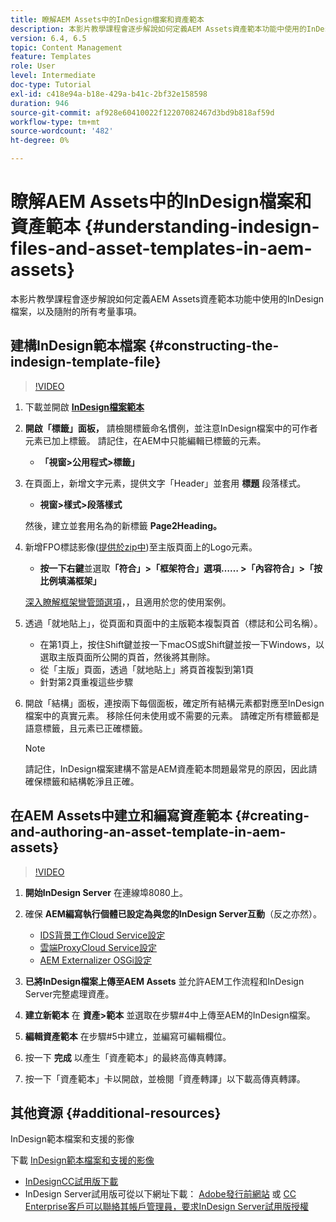 ```yaml
---
title: 瞭解AEM Assets中的InDesign檔案和資產範本
description: 本影片教學課程會逐步解說如何定義AEM Assets資產範本功能中使用的InDesign檔案，以及隨附的所有考量事項。
version: 6.4, 6.5
topic: Content Management
feature: Templates
role: User
level: Intermediate
doc-type: Tutorial
exl-id: c418e94a-b18e-429a-b41c-2bf32e158598
duration: 946
source-git-commit: af928e60410022f12207082467d3bd9b818af59d
workflow-type: tm+mt
source-wordcount: '482'
ht-degree: 0%

---
```


# 瞭解AEM Assets中的InDesign檔案和資產範本 {#understanding-indesign-files-and-asset-templates-in-aem-assets}

本影片教學課程會逐步解說如何定義AEM Assets資產範本功能中使用的InDesign檔案，以及隨附的所有考量事項。

## 建構InDesign範本檔案 {#constructing-the-indesign-template-file}

>[!VIDEO](https://video.tv.adobe.com/v/19293?quality=12&learn=on)

1. 下載並開啟 [**InDesign檔案範本**](assets/asset-templates-tutorial-video--supporting-files.zip)
2. **開啟「標籤」面板，** 請檢閱標籤命名慣例，並注意InDesign檔案中的可作者元素已加上標籤。 請記住，在AEM中只能編輯已標籤的元素。

   * **「視窗>公用程式>標籤」**

3. 在頁面上，新增文字元素，提供文字「Header」並套用 **標題** 段落樣式。

   * **視窗>樣式>段落樣式**

   然後，建立並套用名為的新標籤 **Page2Heading。**

4. 新增FPO標誌影像([提供於zip中](assets/asset-templates-tutorial-video--supporting-files.zip))至主版頁面上的Logo元素。

   * **按一下右鍵**&#x200B;並選取&#x200B;**「符合」>「框架符合」選項…… >「內容符合」>「按比例填滿框架」**

   [深入瞭解框架彎管頭選項](https://helpx.adobe.com/indesign/using/frames-objects.html#fitting_objects_to_frames)，，且適用於您的使用案例。

5. 透過「就地貼上」，從頁面和頁面中的主版範本複製頁首（標誌和公司名稱）。

   * 在第1頁上，按住Shift鍵並按一下macOS或Shift鍵並按一下Windows，以選取主版頁面所公開的頁首，然後將其刪除。
   * 從「主版」頁面，透過「就地貼上」將頁首複製到第1頁
   * 針對第2頁重複這些步驟

6. 開啟「結構」面板，連按兩下每個面板，確定所有結構元素都對應至InDesign檔案中的真實元素。 移除任何未使用或不需要的元素。 請確定所有標籤都是語意標籤，且元素已正確標籤。

   >[!NOTE]
   >
   >請記住，InDesign檔案建構不當是AEM資產範本問題最常見的原因，因此請確保標籤和結構乾淨且正確。

## 在AEM Assets中建立和編寫資產範本 {#creating-and-authoring-an-asset-template-in-aem-assets}

>[!VIDEO](https://video.tv.adobe.com/v/19294?quality=12&learn=on)

1. **開始InDesign Server** 在連線埠8080上。
2. 確保 **AEM編寫執行個體已設定為與您的InDesign Server互動**（反之亦然）。

   * [IDS背景工作Cloud Service設定](http://localhost:4502/etc/cloudservices/proxy/ids.html)
   * [雲端ProxyCloud Service設定](http://localhost:4502/etc/cloudservices/proxy.html)
   * [AEM Externalizer OSGi設定](http://localhost:4502/system/console/configMgr)

3. **已將InDesign檔案上傳至AEM Assets** 並允許AEM工作流程和InDesign Server完整處理資產。
4. **建立新範本** 在 **資產>範本** 並選取在步驟#4中上傳至AEM的InDesign檔案。
5. **編輯資產範本** 在步驟#5中建立，並編寫可編輯欄位。
6. 按一下 **完成** 以產生「資產範本」的最終高傳真轉譯。
7. 按一下「資產範本」卡以開啟，並檢閱「資產轉譯」以下載高傳真轉譯。

## 其他資源 {#additional-resources}

InDesign範本檔案和支援的影像

下載 [InDesign範本檔案和支援的影像](assets/asset-templates-tutorial-video--supporting-files-1.zip)

* [InDesignCC試用版下載](https://creative.adobe.com/products/download/indesign)
* InDesign Server試用版可從以下網址下載： [Adobe發行前網站](https://www.adobeprerelease.com/) 或 [CC Enterprise客戶可以聯絡其帳戶管理員，要求InDesign Server試用版授權](https://www.adobe.com/products/indesignserver/faq.html)
